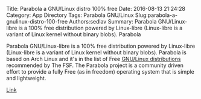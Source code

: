 Title: Parabola a GNU/Linux distro 100% free
Date: 2016-08-13 21:24:28
Category: App Directory
Tags: Parabola GNU/Linux
Slug:parabola-a-gnulinux-distro-100-free
Authors:sedlav
Summary: Parabola GNU/Linux-libre is a 100% free distribution powered by Linux-libre (Linux-libre is a variant of Linux kernel without  binary blobs). Parabola

Parabola GNU/Linux-libre is a 100% free distribution powered by Linux-libre (Linux-libre is a variant of Linux kernel without  binary blobs). Parabola is based on Arch Linux and it's in the list of Free <a href="https://www.gnu.org/distros/free-distros.html">GNU/Linux distributions</a> recommended by The FSF.
The Parabola project is a community driven effort to provide a fully Free (as in freedom) operating system that is simple and lightweight.

[Link](https://www.parabola.nu/)
